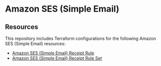 # Amazon SES (Simple Email)

## Resources

This repository includes Terraform configurations for the following Amazon SES (Simple Email) resources:

- [Amazon SES (Simple Email) Receipt Rule](./receipt_rule)
- [Amazon SES (Simple Email) Receipt Rule Set](./receipt_rule_set)
